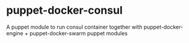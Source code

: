 # puppet-docker-consul
A puppet module to run consul container together with puppet-docker-engine + puppet-docker-swarm puppet modules
